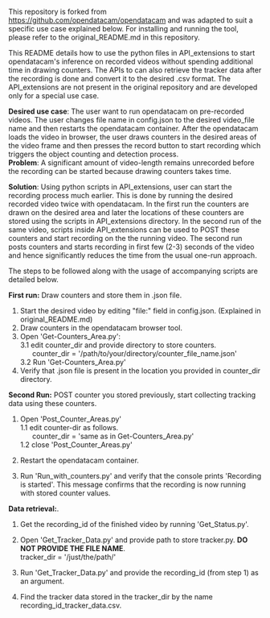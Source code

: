 This repository is forked from https://github.com/opendatacam/opendatacam and was adapted to suit a specific use case explained below.
For installing and running the tool, please refer to the original_README.md in this repository. 

This README details how to use the python files in API\_extensions to start opendatacam's inference on recorded videos without spending additional time in drawing counters. The APIs to can also retrieve the tracker data after the recording is done and convert it to the desired .csv format. The API\_extensions are not present in the original repository and are developed only for a special use case.

**Desired use case**: The user want to run opendatacam on pre-recorded videos. The user changes file name in config.json to the desired video_file name and then restarts the opendatacam container. After the opendatacam loads the video in browser, the user draws counters in the desired areas of the video frame and then presses the record button to start recording which triggers the object counting and detection process. <br/>
**Problem**: A significant amount of video-length remains unrecorded before the recording can be started because drawing counters takes time.

**Solution**: Using python scripts in API_extensions, user can start the recording process much earlier. This is done by running the desired recorded video twice with opendatacam. In the first run the counters are drawn on the desired area and later the locations of these counters are stored using the scripts in API\_extensions directory. In the second run of the same video, scripts inside API\_extensions can be used to POST these counters and start recording on the the running video. The second run posts counters and starts recording in first few (2-3) seconds of the video and hence significantly reduces the time from the usual one-run approach.

The steps to be followed along with the usage of accompanying scripts are detailed below.

**First run:** Draw counters and store them in .json file. 
1) Start the desired video by editing "file:" field in config.json. (Explained in original_README.md)
2) Draw counters in the opendatacam browser tool.
3) Open 'Get-Counters_Area.py':<br/>
	3.1 edit counter\_dir and provide directory to store counters.<br/>
	       &nbsp;&nbsp;&nbsp;&nbsp;&nbsp;&nbsp;counter_dir = '/path/to/your/directory/counter_file_name.json'<br/>
	3.2 Run 'Get-Counters_Area.py'<br/>
4) Verify that .json file is present in the location you provided in counter\_dir directory.

**Second Run:** POST counter you stored previously, start collecting tracking data using these counters.

1) Open 'Post\_Counter\_Areas.py' <br/>
	1.1 edit counter-dir as follows.<br/>
		&nbsp;&nbsp;&nbsp;&nbsp;&nbsp;&nbsp;counter_dir = 'same as in Get-Counters_Area.py'<br/>
	1.2 close 'Post\_Counter\_Areas.py'

2) Restart the opendatacam container.

3) Run 'Run\_with\_counters.py' and verify that the console prints 'Recording is started'. This message confirms that the recording is now running with stored counter values.



**Data retrieval:**. 

1) Get the recording\_id of the finished video by running 'Get\_Status.py'.

2) Open 'Get\_Tracker\_Data.py' and provide path to store tracker.py. **DO NOT PROVIDE THE FILE NAME**.<br/>
		  	tracker_dir = '/just/the/path/'
3) Run 'Get\_Tracker\_Data.py' and provide the recording\_id (from step 1) as an argument.

4) Find the tracker data stored in the tracker_dir by the name recording\_id\_tracker\_data.csv.
